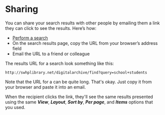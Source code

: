 # Sharing

You can share your search results with other people by emailing them a link they can click to see the results. Here’s how:

-   [Perform a search](../how-to-search)
-   On the search results page, copy the URL from your browser’s address field
-   Email the URL to a friend or colleague

The results URL for a search look something like this:

```
http://swhplibrary.net/digitalarchive/find?query=school+students
```

Note that the URL for a can be quite long. That's okay.
Just copy it from your browser and paste it into an email.

When the recipient clicks the link, they'll see the same results presented
using the same **_View_**, **_Layout_**, **_Sort by_**, **_Per page_**, and
**_Items_** options that you used.
